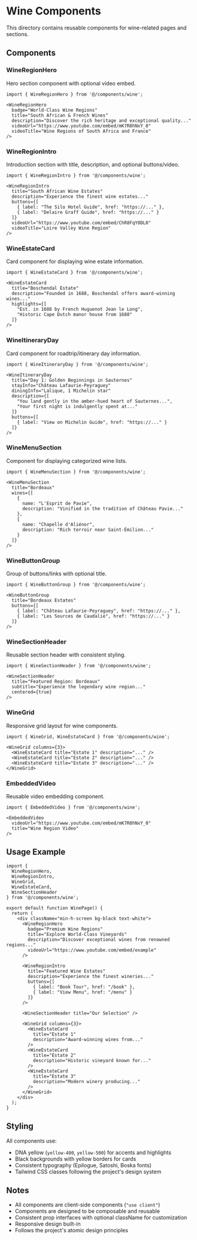 # Wine Components

This directory contains reusable components for wine-related pages and sections.

## Components

### WineRegionHero
Hero section component with optional video embed.

```tsx
import { WineRegionHero } from '@/components/wine';

<WineRegionHero
  badge="World-Class Wine Regions"
  title="South African & French Wines"
  description="Discover the rich heritage and exceptional quality..."
  videoUrl="https://www.youtube.com/embed/mK7R8hNxY_0"
  videoTitle="Wine Regions of South Africa and France"
/>
```

### WineRegionIntro
Introduction section with title, description, and optional buttons/video.

```tsx
import { WineRegionIntro } from '@/components/wine';

<WineRegionIntro
  title="South African Wine Estates"
  description="Experience the finest wine estates..."
  buttons={[
    { label: "The Silo Hotel Guide", href: "https://..." },
    { label: "Delaire Graff Guide", href: "https://..." }
  ]}
  videoUrl="https://www.youtube.com/embed/ChR8FqY8DL0"
  videoTitle="Loire Valley Wine Region"
/>
```

### WineEstateCard
Card component for displaying wine estate information.

```tsx
import { WineEstateCard } from '@/components/wine';

<WineEstateCard
  title="Boschendal Estate"
  description="Founded in 1688, Boschendal offers award-winning wines..."
  highlights={[
    "Est. in 1688 by French Huguenot Jean le Long",
    "Historic Cape Dutch manor house from 1688"
  ]}
/>
```

### WineItineraryDay
Card component for roadtrip/itinerary day information.

```tsx
import { WineItineraryDay } from '@/components/wine';

<WineItineraryDay
  title="Day 1: Golden Beginnings in Sauternes"
  stayInfo="Château Lafaurie-Peyraguey"
  diningInfo="Lalique, 1 Michelin star"
  description={[
    "You land gently in the amber-hued heart of Sauternes...",
    "Your first night is indulgently spent at..."
  ]}
  buttons={[
    { label: "View on Michelin Guide", href: "https://..." }
  ]}
/>
```

### WineMenuSection
Component for displaying categorized wine lists.

```tsx
import { WineMenuSection } from '@/components/wine';

<WineMenuSection
  title="Bordeaux"
  wines={[
    {
      name: "L'Esprit de Pavie",
      description: "Vinified in the tradition of Château Pavie..."
    },
    {
      name: "Chapelle d'Aliénor",
      description: "Rich terroir near Saint-Émilion..."
    }
  ]}
/>
```

### WineButtonGroup
Group of buttons/links with optional title.

```tsx
import { WineButtonGroup } from '@/components/wine';

<WineButtonGroup
  title="Bordeaux Estates"
  buttons={[
    { label: "Château Lafaurie-Peyraguey", href: "https://..." },
    { label: "Les Sources de Caudalie", href: "https://..." }
  ]}
/>
```

### WineSectionHeader
Reusable section header with consistent styling.

```tsx
import { WineSectionHeader } from '@/components/wine';

<WineSectionHeader
  title="Featured Region: Bordeaux"
  subtitle="Experience the legendary wine region..."
  centered={true}
/>
```

### WineGrid
Responsive grid layout for wine components.

```tsx
import { WineGrid, WineEstateCard } from '@/components/wine';

<WineGrid columns={3}>
  <WineEstateCard title="Estate 1" description="..." />
  <WineEstateCard title="Estate 2" description="..." />
  <WineEstateCard title="Estate 3" description="..." />
</WineGrid>
```

### EmbeddedVideo
Reusable video embedding component.

```tsx
import { EmbeddedVideo } from '@/components/wine';

<EmbeddedVideo
  videoUrl="https://www.youtube.com/embed/mK7R8hNxY_0"
  title="Wine Region Video"
/>
```

## Usage Example

```tsx
import {
  WineRegionHero,
  WineRegionIntro,
  WineGrid,
  WineEstateCard,
  WineSectionHeader
} from '@/components/wine';

export default function WinePage() {
  return (
    <div className="min-h-screen bg-black text-white">
      <WineRegionHero
        badge="Premium Wine Regions"
        title="Explore World-Class Vineyards"
        description="Discover exceptional wines from renowned regions..."
        videoUrl="https://www.youtube.com/embed/example"
      />
      
      <WineRegionIntro
        title="Featured Wine Estates"
        description="Experience the finest wineries..."
        buttons={[
          { label: "Book Tour", href: "/book" },
          { label: "View Menu", href: "/menu" }
        ]}
      />
      
      <WineSectionHeader title="Our Selection" />
      
      <WineGrid columns={3}>
        <WineEstateCard
          title="Estate 1"
          description="Award-winning wines from..."
        />
        <WineEstateCard
          title="Estate 2"
          description="Historic vineyard known for..."
        />
        <WineEstateCard
          title="Estate 3"
          description="Modern winery producing..."
        />
      </WineGrid>
    </div>
  );
}
```

## Styling

All components use:
- DNA yellow (`yellow-400`, `yellow-500`) for accents and highlights
- Black backgrounds with yellow borders for cards
- Consistent typography (Epilogue, Satoshi, Boska fonts)
- Tailwind CSS classes following the project's design system

## Notes

- All components are client-side components (`"use client"`)
- Components are designed to be composable and reusable
- Consistent prop interfaces with optional className for customization
- Responsive design built-in
- Follows the project's atomic design principles 